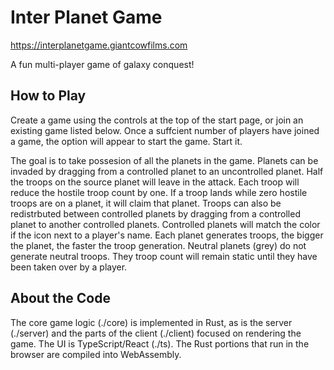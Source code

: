 # Inter Planet Game

https://interplanetgame.giantcowfilms.com

A fun multi-player game of galaxy conquest!

## How to Play

Create a game using the controls at the top of the start page, or join an existing game listed below. Once a suffcient number of players have joined a game, the option will appear to start the game. Start it.

The goal is to take possesion of all the planets in the game. Planets can be invaded by dragging from a controlled planet to an uncontrolled planet. Half the troops on the source planet will leave in the attack. Each troop will reduce the hostile troop count by one. If a troop lands while zero hostile troops are on a planet, it will claim that planet. Troops can also be redistrbuted between controlled planets by dragging from a controlled planet to another controlled planets. Controlled planets will match the color if the icon next to a player's name. Each planet generates troops, the bigger the planet, the faster the troop generation. Neutral planets (grey) do not generate neutral troops. They troop count will remain static until they have been taken over by a player.

## About the Code

The core game logic (./core) is implemented in Rust, as is the server (./server) and the parts of the client (./client) focused on rendering the game. The UI is TypeScript/React (./ts). The Rust portions that run in the browser are compiled into WebAssembly.




